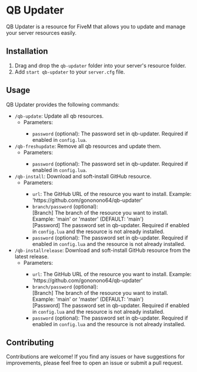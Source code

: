 <h1>QB Updater</h1>

<p>QB Updater is a resource for FiveM that allows you to update and manage your server resources easily.</p>

<h2>Installation</h2>

<ol>
  <li>Drag and drop the <code>qb-updater</code> folder into your server's resource folder.</li>
  <li>Add <code>start qb-updater</code> to your <code>server.cfg</code> file.</li>
</ol>

<h2>Usage</h2>

<p>QB Updater provides the following commands:</p>

<ul>
  <li>
    <code>/qb-update</code>: Update all qb resources.
    <ul>
      <li>Parameters:</li>
      <ul>
        <li><code>password</code> (optional): The password set in qb-updater. Required if enabled in <code>config.lua</code>.</li>
      </ul>
    </ul>
  </li>
  
  <li>
    <code>/qb-freshupdate</code>: Remove all qb resources and update them.
    <ul>
      <li>Parameters:</li>
      <ul>
        <li><code>password</code> (optional): The password set in qb-updater. Required if enabled in <code>config.lua</code>.</li>
      </ul>
    </ul>
  </li>
  
  <li>
    <code>/qb-install</code>: Download and soft-install GitHub resource.
    <ul>
      <li>Parameters:</li>
      <ul>
        <li><code>url</code>: The GitHub URL of the resource you want to install. Example: 'https://github.com/gononono64/qb-updater'</li>
        <li><code>branch/password</code> (optional):<br>[Branch] The branch of the resource you want to install. Example: 'main' or 'master' (DEFAULT: 'main') <br> [Password] The password set in qb-updater. Required if enabled in <code>config.lua</code> and the resource is not already installed.</li>
        <li><code>password</code> (optional): The password set in qb-updater. Required if enabled in <code>config.lua</code> and the resource is not already installed.</li>
      </ul>
    </ul>
  </li>
  
  <li>
    <code>/qb-installrelease</code>: Download and soft-install GitHub resource from the latest release.
    <ul>
      <li>Parameters:</li>
      <ul>
        <li><code>url</code>: The GitHub URL of the resource you want to install. Example: 'https://github.com/gononono64/qb-updater'</li>
        <li><code>branch/password</code> (optional):<br>[Branch] The branch of the resource you want to install. Example: 'main' or 'master' (DEFAULT: 'main') <br> [Password] The password set in qb-updater. Required if enabled in <code>config.lua</code> and the resource is not already installed.</li>
        <li><code>password</code> (optional): The password set in qb-updater. Required if enabled in <code>config.lua</code> and the resource is not already installed.</li>
      </ul>
    </ul>
  </li>
</ul>

<h2>Contributing</h2>

<p>Contributions are welcome! If you find any issues or have suggestions for improvements, please feel free to open an issue or submit a pull request.</p>
